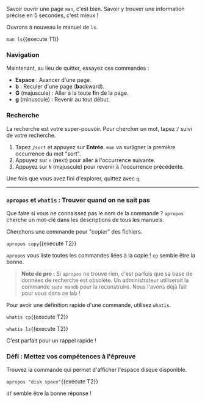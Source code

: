 Savoir ouvrir une page `man`, c'est bien. Savoir y trouver une information précise en 5 secondes, c'est mieux !

Ouvrons à nouveau le manuel de `ls`.

`man ls`{{execute T1}}

### Navigation

Maintenant, au lieu de quitter, essayez ces commandes :
-   **Espace** : Avancer d'une page.
-   **b** : Reculer d'une page (**b**ackward).
-   **G** (majuscule) : Aller à la toute **f**in de la page.
-   **g** (minuscule) : Revenir au tout début.

### Recherche

La recherche est votre super-pouvoir. Pour chercher un mot, tapez `/` suivi de votre recherche.
1.  Tapez `/sort` et appuyez sur **Entrée**. `man` va surligner la première occurrence du mot "sort".
2.  Appuyez sur `n` (**n**ext) pour aller à l'occurrence suivante.
3.  Appuyez sur `N` (majuscule) pour revenir à l'occurrence précédente.

Une fois que vous avez fini d'explorer, quittez avec `q`.

---

### `apropos` et `whatis` : Trouver quand on ne sait pas

Que faire si vous ne connaissez pas le nom de la commande ? `apropos` cherche un mot-clé dans les descriptions de tous les manuels.

Cherchons une commande pour "copier" des fichiers.

`apropos copy`{{execute T2}}

`apropos` vous liste toutes les commandes liées à la copie ! `cp` semble être la bonne.

> **Note de pro :** Si `apropos` ne trouve rien, c'est parfois que sa base de données de recherche est obsolète. Un administrateur utiliserait la commande `sudo mandb` pour la reconstruire. Nous l'avons déjà fait pour vous dans ce lab !

Pour avoir une définition rapide d'une commande, utilisez `whatis`.

`whatis cp`{{execute T2}}

`whatis ls`{{execute T2}}

C'est parfait pour un rappel rapide !

### Défi : Mettez vos compétences à l'épreuve

Trouvez la commande qui permet d'afficher l'espace disque disponible.

`apropos "disk space"`{{execute T2}}

`df` semble être la bonne réponse !